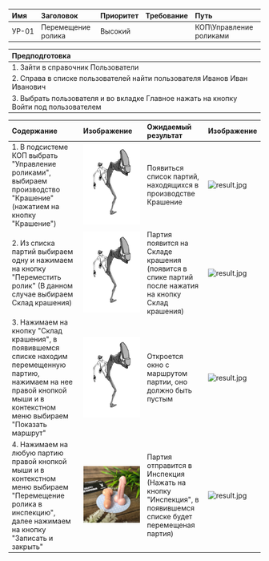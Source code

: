|Имя   | Заголовок  | Приоритет  | Требование   | Путь  | 
|:---|:---|:---|:---|:---|
|  УР-01 | Перемещение ролика  | Высокий |   | КОП\Управление роликами | 

| Предподготовка | 
|:---|
| 1. Зайти в справочник Пользователи |
| 2. Справа в списке пользователей найти пользователя Иванов Иван Иванович |
| 3. Выбрать пользователя и во вкладке Главное нажать на кнопку Войти под пользователем| 

| Содержание |Изображение |Ожидаемый результат | Изображение |
|:---|:---|:---|:---|
| 1. В подсистеме КОП выбрать "Управление роликами", выбираем производство "Крашение" (нажатием на кнопку "Крашение") | ![step.jpg](/step.jpg) |Появиться список партий, находящихся в производстве Крашение |![result.jpg](/result.jpg) |
| 2. Из списка партий выбираем одну и нажимаем на кнопку "Переместить ролик" (В данном случае выбираем Склад крашения) | ![step.jpg](/step.jpg) |Партия появится на Складе крашения (появится в спике партий после нажатия на кнопку Склад крашения) |![result.jpg](/result.jpg) |
| 3. Нажимаем на кнопку "Склад крашения", в появившемся списке находим перемещенную партию, нажимаем на нее правой кнопкой мыши и в контекстном меню выбираем "Показать маршрут" | ![step.jpg](/step.jpg) |Откроется окно с маршрутом партии, оно должно быть пустым |![result.jpg](/result.jpg) |
| 4. Нажимаем на любую партию правой кнопкой мыши и в контекстном меню выбираем "Перемещение ролика в инспекцию", далее нажимаем на кнопку "Записать и закрыть"| ![picture.jpg](/picture.jpg) |Партия отправится в Инспекция (Нажать на кнопку "Инспекция", в появившемся списке будет перемещеная партия) |![result.jpg](/result.jpg) |
